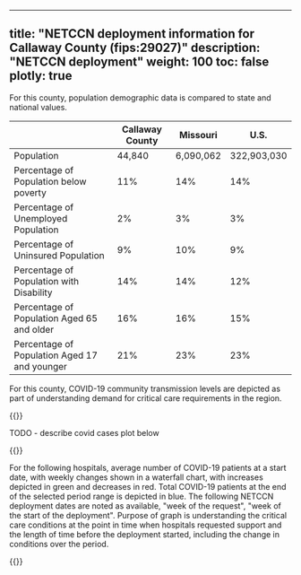 
---
title: "NETCCN deployment information for Callaway County (fips:29027)"
description: "NETCCN deployment"
weight: 100
toc: false
plotly: true
---

For this county, population demographic data is compared to state and national values.

| | Callaway County | Missouri | U.S. |
| ----------- | ----------- | ----------- | -------- |
| Population | 44,840 | 6,090,062 | 322,903,030 |
| Percentage of Population below poverty | 11% | 14% | 14% |
| Percentage of Unemployed Population | 2% | 3% | 3% |
| Percentage of Uninsured Population | 9% | 10% | 9% |
| Percentage of Population with Disability | 14% | 14% | 12% |
| Percentage of Population Aged 65 and older | 16% | 16% | 15% |
| Percentage of Population Aged 17 and younger | 21% | 23% | 23% |

  

For this county, COVID-19 community transmission levels are depicted as part of understanding demand for critical care requirements in the region.

{{<plotly json="netccn/29027/covid_transmission.plotly.json" height="400px">}}


TODO - describe covid cases plot below

  {{<plotly json="netccn/29027/covid_cases.plotly.json" height="400px">}}


For the following hospitals, average number of COVID-19 patients at a start date, with weekly changes shown in a waterfall chart, with increases depicted in green and decreases in red.  Total COVID-19 patients at the end of the selected period range is depicted in blue.  The following NETCCN deployment dates are noted as available, "week of the request", "week of the start of the deployment".  Purpose of graph is understanding the critical care conditions at the point in time when hospitals requested support and the length of time before the deployment started, including the change in conditions over the period.

{{<plotly json="netccn/29027/hospital.260209.plotly.json" height="400px">}}
